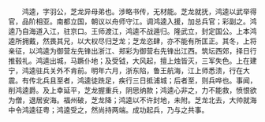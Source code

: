<!-- { "loadSidebar": true } -->
　　鸿逵，字羽公，芝龙异母弟也。涉略书传，无材能。芝龙就抚，鸿逵以武举得官，品阶相亚。南都立国，朝议以舟师守江。调鸿逵入援，加总兵官；彩副之。鸿逵乃自海道入江，驻京口。王师渡江，鸿逵不战遁归。隆武立，封定国公。上本鸿逵所拥戴，然畏其兄，以大权尽归芝龙；芝龙恣肆，亦不能有所匡正。其冬，上将亲征，以鸿逵为御营左先锋出浙江、郑彩为御营右先锋出江西。筑坛西郊，择日行推毂礼。鸿逵出城，马蹶仆地；及受钺，大风起，擅上烛皆灭，三军失色。上在建宁，鸿逵驻兵关外不肯前。明年六月，浙东陷，鲁王航海，江上师悉溃，行在大震。有传北兵且至者，鸿逵徒跣足，疾行三日抵浦城；后者至，则兵哗也。事闻，削鸿逵爵。及上幸延平，芝龙握重兵，阴思纳款；鸿逵心非之，力不能救，愤恨欲为僧，退居安海。福州破，芝龙降；鸿逵以不许封地，未附。芝龙北去，大帅就海中令鸿逵征粤；鸿逵受之，然尚持两端。成功起兵，乃与之共事。

